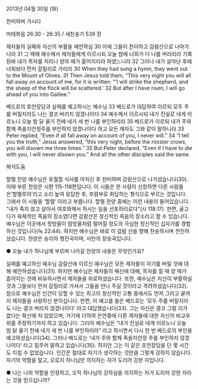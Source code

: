 2013년 04월 30일 (화)

찬미하며 가시다



마태복음 26:30 - 26:35 / 새찬송가 539 장


제자들의 실패와 자신의 부활을 예언하심
30 이에 그들이 찬미하고 감람산으로 나아가니라 31 그 때에 예수께서 제자들에게 이르시되 오늘 밤에 너희가 다 나를 버리리라 기록된바 내가 목자를 치리니 양의 떼가 흩어지리라 하였느니라 32 그러나 내가 살아난 후에 너희보다 먼저 갈릴리로 가리라
30 When they had sung a hymn, they went out to the Mount of Olives. 31 Then Jesus told them, “This very night you will all fall away on account of me, for it is written: “‘I will strike the shepherd, and the sheep of the flock will be scattered.’ 32 But after I have risen, I will go ahead of you into Galilee.”

베드로의 호언장담과 실패를 예고하시는 예수님
33 베드로가 대답하여 이르되 모두 주를 버릴지라도 나는 결코 버리지 않겠나이다 34 예수께서 이르시되 내가 진실로 네게 이르노니 오늘 밤 닭 울기 전에 네가 세 번 나를 부인하리라 35 베드로가 이르되 내가 주와 함께 죽을지언정주를 부인하지 않겠나이다 하고 모든 제자도 그와 같이 말하니라
33 Peter replied, “Even if all fall away on account of you, I never will.” 34 “I tell you the truth,” Jesus answered, “this very night, before the rooster crows, you will disown me three times.” 35 But Peter declared, “Even if I have to die with you, I will never disown you.” And all the other disciples said the same.

해석도움





할렐 찬양
예수님은 유월절 식사를 마치신 후 찬미하며 감람산으로 나가셨습니다(30). 이때 부른 찬양은 시편 115-118편입니다. 이 시들은 한 사람이 선창하면 다른 사람들은‘할렐루야’라고 소리 높여 응답한 후, 후렴부로 화답하는 형식으로 부르는 것입니다. 그래서 이 시들을 ‘할렐’ 이라고 부릅니다. 할렐 찬양 중에는 이런 내용이 들어있습니다. “내가 죽지 않고 살아서 여호와께서 하시는 일을 선포하리로다”(시 118:17). 한편, 골고다가 육체적인 죽음의 장소였다면 감람산은 정신적인 죽음의 장소라고 할 수 있습니다. 예수님은 이곳에서 핏방울이 땀방울처럼 떨어질 정도의 극심한 정신적인 십자가를 경험하신 것입니다(눅 22:44). 하지만 예수님은 바로 이 감람 산을 향해 찬송하시며 전진하셨습니다. 찬양은 승리의 행진곡이며, 사탄의 장송곡입니다.

● 오늘 내가 하나님께 부르며 나아갈 찬양의 내용은 무엇인가요?

실패를 예고하신 예수님
감람산에 이르신 예수님은 모든 제자들이 자기를 버릴 것에 대해 예언하셨습니다(31). 하지만 예수님은 제자들의 배신에 대해, 목자를 칠 때 양 떼가 흩어지는 것에 비유하시면서 제자들을 위로하셨습니다. 또한, 예수님은 자신이 부활하실 것과 그들보다 먼저 갈릴리로 가셔서 그들을 만나 주실 것이라고 격려하셨습니다(32). 참으로 예수님은 인간이 당할 수 있는 최고의 정신적인 고통 중에서도 먼저 그리고 끝까지 제자들을 사랑하신 분이십니다. 한편, 이 예고를 들은 베드로는 ‘모두 주를 버릴지라도 나는 결코 버리지 않겠나이다’ 라고 대답했습니다(33). 그는 자신은 결코 그럴 리가 없다는 확신에 차 있었으며, 거기에 더하여 은연중에 다른 제자들에 대한 자신의 비교우위를 주장하기까지 하고 있습니다. 그러자 예수님은 “내가 진실로 네게 이르노니 오늘 밤 닭 울기 전에 네가 세 번 나를 부인하리라” 라고 하시면서 다시 한 번 베드로의 부인을 예고하셨습니다(34). 그러나 베드로는 ‘내가 주와 함께 죽을지언정 주를 부인하지 않겠나이다’ 라고 힘주어 말하고 있습니다(35). 하지만 그는 이 같은 호언장담을 단 몇 시간도 지킬 수 없었습니다. 인간은 절대로 자기가 생각하는 것만큼 그렇게 강하지 않습니다. 자기의 약함을 알고, 오로지 하나님만 의지하는 자가 도리어 강한 자입니다.

● 나는 나의 약함을 인정하고, 오직 하나님의 강하심을 의지하는 자가 도리어 강한 자라는 것을 믿으십니까?